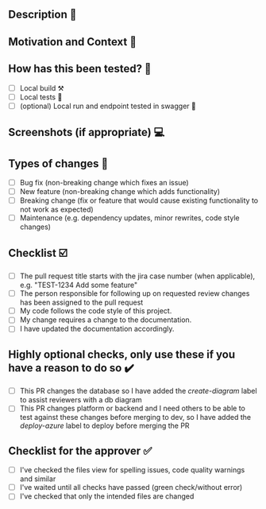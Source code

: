 <!--- Provide a general summary of your changes in the Title above -->

## Description 💬
<!--- Describe your changes in detail -->

## Motivation and Context 🥅
<!--- Why is this change required? What problem does it solve? -->
<!--- If it fixes an open issue, please link to the issue here. -->

## How has this been tested? 🧪
<!--- Please describe in detail how you tested your changes. -->
<!--- Include details of your testing environment, tests ran to see how -->
<!--- your change affects other areas of the code, etc. -->
- [ ] Local build ⚒️
- [ ] Local tests 🧪
- [ ] (optional) Local run and endpoint tested in swagger 🚀

## Screenshots (if appropriate) 💻

## Types of changes 🌊
<!--- What types of changes does your code introduce? Put an `x` in all the boxes that apply: -->
- [ ] Bug fix (non-breaking change which fixes an issue)
- [ ] New feature (non-breaking change which adds functionality)
- [ ] Breaking change (fix or feature that would cause existing functionality to not work as expected)
- [ ] Maintenance (e.g. dependency updates, minor rewrites, code style changes)

## Checklist ☑️

<!--- Go over all the following points, and put an `x` in all the boxes that apply. -->
<!--- If you're unsure about any of these, don't hesitate to ask. We're here to help! -->
- [ ] The pull request title starts with the jira case number (when applicable), e.g. "TEST-1234 Add some feature"
- [ ] The person responsible for following up on requested review changes has been assigned to the pull request
- [ ] My code follows the code style of this project.
- [ ] My change requires a change to the documentation.
- [ ] I have updated the documentation accordingly.

## Highly optional checks, only use these if you have a reason to do so ✔️

- [ ] This PR changes the database so I have added the *create-diagram* label to assist reviewers with a db diagram
- [ ] This PR changes platform or backend and I need others to be able to test against these changes before merging to dev, so I have added the *deploy-azure* label to deploy before merging the PR

## Checklist for the approver ✅

- [ ] I've checked the files view for spelling issues, code quality warnings and similar
- [ ] I've waited until all checks have passed (green check/without error)
- [ ] I've checked that only the intended files are changed
